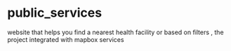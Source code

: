 # public_services
website that helps you find a nearest health facility or based on filters , the project integrated with mapbox services
